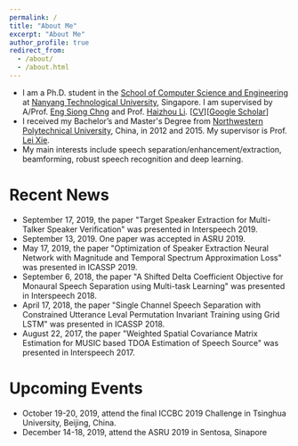 ```yaml
---
permalink: /
title: "About Me"
excerpt: "About Me"
author_profile: true
redirect_from: 
  - /about/
  - /about.html
---
```


* I am a Ph.D. student in the [School of Computer Science and Engineering](http://scse.ntu.edu.sg/Pages/Home.aspx) at [Nanyang Technological University](https://www.ntu.edu.sg/Pages/home.aspx), Singapore. I am supervised by A/Prof. [Eng Siong Chng](https://www.ntu.edu.sg/home/aseschng/) and Prof. [Haizhou Li](http://www.colips.org/~eleliha/). [[CV](http://xuchenglin28.github.io/files/cv.pdf)][[Google Scholar](https://scholar.google.com.sg/citations?user=Ww8tQKAAAAAJ&hl=en)]
* I received my Bachelor’s and Master's Degree from [Northwestern Polytechnical University](https://en.nwpu.edu.cn), China, in 2012 and 2015. My supervisor is Prof. [Lei Xie](http://lxie.nwpu-aslp.org/index.htm).
* My main interests include speech separation/enhancement/extraction, beamforming, robust speech recognition and deep learning.


# Recent News
* September 17, 2019, the paper "Target Speaker Extraction for Multi-Talker Speaker Verification" was presented in Interspeech 2019.
* September 13, 2019. One paper was accepted in ASRU 2019.
* May 17, 2019, the paper "Optimization of Speaker Extraction Neural Network with Magnitude and Temporal Spectrum Approximation Loss" was presented in ICASSP 2019.
* September 6, 2018, the paper "A Shifted Delta Coefficient Objective for Monaural Speech Separation using Multi-task Learning" was presented in Interspeech 2018.
* April 17, 2018, the paper "Single Channel Speech Separation with Constrained Utterance Leval Permutation Invariant Training using Grid LSTM" was presented in ICASSP 2018.
* August 22, 2017, the paper "Weighted Spatial Covariance Matrix Estimation for MUSIC based TDOA Estimation of Speech Source" was presented in Interspeech 2017.

# Upcoming Events
* October 19-20, 2019, attend the final ICCBC 2019 Challenge in Tsinghua University, Beijing, China.
* December 14-18, 2019, attend the ASRU 2019 in Sentosa, Sinapore
